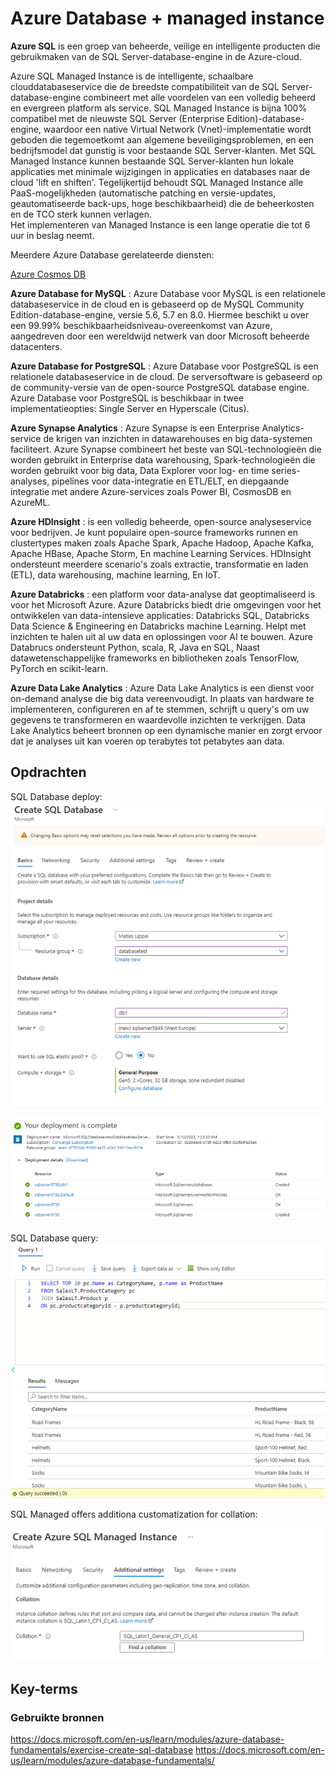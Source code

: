 # Azure Database + managed instance
**Azure SQL** is een groep van beheerde, veilige en intelligente producten die gebruikmaken van de SQL Server-database-engine in de Azure-cloud.

Azure SQL Managed Instance is de intelligente, schaalbare clouddatabaseservice die de breedste compatibiliteit van de SQL Server-database-engine combineert met alle voordelen van een volledig beheerd en evergreen platform als service. SQL Managed Instance is bijna 100% compatibel met de nieuwste SQL Server (Enterprise Edition)-database-engine, waardoor een native Virtual Network (Vnet)-implementatie wordt geboden die tegemoetkomt aan algemene beveiligingsproblemen, en een bedrijfsmodel dat gunstig is voor bestaande SQL Server-klanten. Met SQL Managed Instance kunnen bestaande SQL Server-klanten hun lokale applicaties met minimale wijzigingen in applicaties en databases naar de cloud 'lift en shiften'. Tegelijkertijd behoudt SQL Managed Instance alle PaaS-mogelijkheden (automatische patching en versie-updates, geautomatiseerde back-ups, hoge beschikbaarheid) die de beheerkosten en de TCO sterk kunnen verlagen.  
Het implementeren van Managed Instance is een lange operatie die tot 6 uur in beslag neemt.  

Meerdere Azure Database gerelateerde diensten:  

[Azure Cosmos DB](../04_Cloud_3/AZ-22%20CosmosDB.md)  

**Azure Database for MySQL** : Azure Database voor MySQL is een relationele databaseservice in de cloud en is gebaseerd op de MySQL Community Edition-database-engine, versie 5.6, 5.7 en 8.0. Hiermee beschikt u over een 99.99% beschikbaarheidsniveau-overeenkomst van Azure, aangedreven door een wereldwijd netwerk van door Microsoft beheerde datacenters.  

**Azure Database for PostgreSQL** : Azure Database voor PostgreSQL is een relationele databaseservice in de cloud. De serversoftware is gebaseerd op de community-versie van de open-source PostgreSQL database engine. Azure Database voor PostgreSQL is beschikbaar in twee implementatieopties: Single Server en Hyperscale (Citus).  

**Azure Synapse Analytics** : Azure Synapse is een Enterprise Analytics-service de krigen van inzichten in datawarehouses en big data-systemen faciliteert. Azure Synapse combineert het beste van SQL-technologieën die worden gebruikt in Enterprise data warehousing, Spark-technologieën die worden gebruikt voor big data, Data Explorer voor log- en time series-analyses, pipelines voor data-integratie en ETL/ELT, en diepgaande integratie met andere Azure-services zoals Power BI, CosmosDB en AzureML.  

**Azure HDInsight** : is een volledig beheerde, open-source analyseservice voor bedrijven. Je kunt populaire open-source frameworks runnen en clustertypes maken zoals Apache Spark, Apache Hadoop, Apache Kafka, Apache HBase, Apache Storm, En machine Learning Services. HDInsight ondersteunt meerdere scenario's zoals extractie, transformatie en laden (ETL), data warehousing, machine learning, En IoT.  

**Azure Databricks** : een platform voor data-analyse dat geoptimaliseerd is voor het Microsoft Azure. Azure Databricks biedt drie omgevingen voor het ontwikkelen van data-intensieve applicaties: Databricks SQL, Databricks Data Science & Engineering en Databricks machine Learning.  Helpt met inzichten te halen uit al uw data en oplossingen voor AI te bouwen. Azure Databrucs ondersteunt Python, scala, R, Java en SQL, Naast datawetenschappelijke frameworks en bibliotheken zoals TensorFlow, PyTorch en scikit-learn.  

**Azure Data Lake Analytics** : Azure Data Lake Analytics is een dienst voor on-demand analyse die big data vereenvoudigt. In plaats van hardware te implementeren, configureren en af te stemmen, schrijft u query's om uw gegevens te transformeren en waardevolle inzichten te verkrijgen. Data Lake Analytics beheert bronnen op een dynamische manier en zorgt ervoor dat je analyses uit kan voeren op terabytes tot petabytes aan data.

## Opdrachten

SQL Database deploy:  
![SQL](../00_includes/az-23.1.png)  

![SQL](../00_includes/az-23.2.png)  

SQL Database query:  
![SQL](../00_includes/az-23.3.png)  

SQL Managed offers additiona customatization for collation:  

![SQLmanaged](../00_includes/az-23.4.png) 

## Key-terms


### Gebruikte bronnen
https://docs.microsoft.com/en-us/learn/modules/azure-database-fundamentals/exercise-create-sql-database
https://docs.microsoft.com/en-us/learn/modules/azure-database-fundamentals/